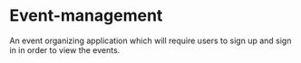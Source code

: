 # Event-management
An event organizing application which will require users to sign up and sign in in order to view the events.
